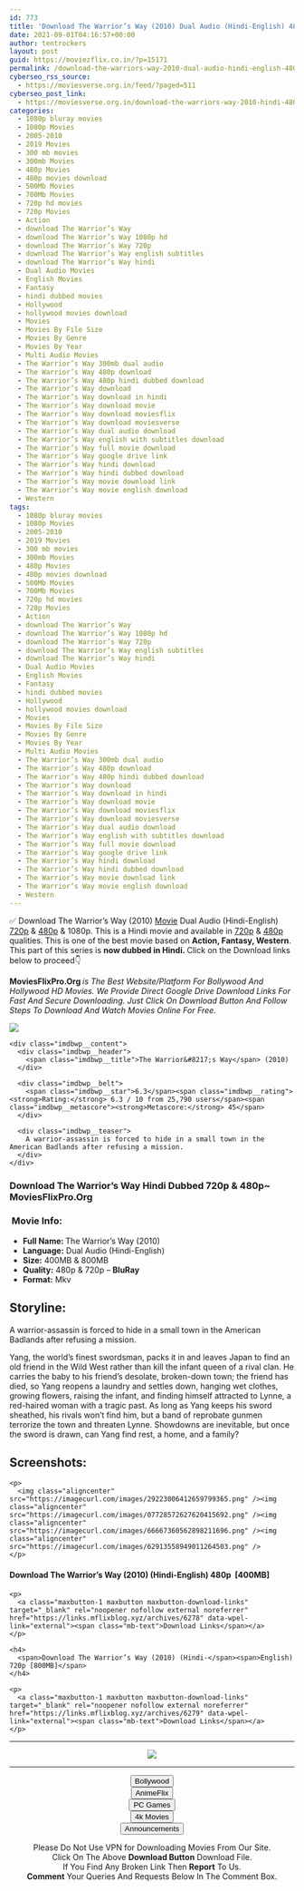 ```yaml
---
id: 773
title: 'Download The Warrior’s Way (2010) Dual Audio (Hindi-English) 480p [400MB] || 720p [800MB]'
date: 2021-09-01T04:16:57+00:00
author: tentrockers
layout: post
guid: https://moviezflix.co.in/?p=15171
permalink: /download-the-warriors-way-2010-dual-audio-hindi-english-480p-400mb-720p-800mb/
cyberseo_rss_source:
  - https://moviesverse.org.in/feed/?paged=511
cyberseo_post_link:
  - https://moviesverse.org.in/download-the-warriors-way-2010-hindi-480p-720p/
categories:
  - 1080p bluray movies
  - 1080p Movies
  - 2005-2010
  - 2019 Movies
  - 300 mb movies
  - 300mb Movies
  - 480p Movies
  - 480p movies download
  - 500Mb Movies
  - 700Mb Movies
  - 720p hd movies
  - 720p Movies
  - Action
  - download The Warrior’s Way
  - download The Warrior’s Way 1080p hd
  - download The Warrior’s Way 720p
  - download The Warrior’s Way english subtitles
  - download The Warrior’s Way hindi
  - Dual Audio Movies
  - English Movies
  - Fantasy
  - hindi dubbed movies
  - Hollywood
  - hollywood movies download
  - Movies
  - Movies By File Size
  - Movies By Genre
  - Movies By Year
  - Multi Audio Movies
  - The Warrior’s Way 300mb dual audio
  - The Warrior’s Way 480p download
  - The Warrior’s Way 480p hindi dubbed download
  - The Warrior’s Way download
  - The Warrior’s Way download in hindi
  - The Warrior’s Way download movie
  - The Warrior’s Way download moviesflix
  - The Warrior’s Way download moviesverse
  - The Warrior’s Way dual audio download
  - The Warrior’s Way english with subtitles download
  - The Warrior’s Way full movie download
  - The Warrior’s Way google drive link
  - The Warrior’s Way hindi download
  - The Warrior’s Way hindi dubbed download
  - The Warrior’s Way movie download link
  - The Warrior’s Way movie english download
  - Western
tags:
  - 1080p bluray movies
  - 1080p Movies
  - 2005-2010
  - 2019 Movies
  - 300 mb movies
  - 300mb Movies
  - 480p Movies
  - 480p movies download
  - 500Mb Movies
  - 700Mb Movies
  - 720p hd movies
  - 720p Movies
  - Action
  - download The Warrior’s Way
  - download The Warrior’s Way 1080p hd
  - download The Warrior’s Way 720p
  - download The Warrior’s Way english subtitles
  - download The Warrior’s Way hindi
  - Dual Audio Movies
  - English Movies
  - Fantasy
  - hindi dubbed movies
  - Hollywood
  - hollywood movies download
  - Movies
  - Movies By File Size
  - Movies By Genre
  - Movies By Year
  - Multi Audio Movies
  - The Warrior’s Way 300mb dual audio
  - The Warrior’s Way 480p download
  - The Warrior’s Way 480p hindi dubbed download
  - The Warrior’s Way download
  - The Warrior’s Way download in hindi
  - The Warrior’s Way download movie
  - The Warrior’s Way download moviesflix
  - The Warrior’s Way download moviesverse
  - The Warrior’s Way dual audio download
  - The Warrior’s Way english with subtitles download
  - The Warrior’s Way full movie download
  - The Warrior’s Way google drive link
  - The Warrior’s Way hindi download
  - The Warrior’s Way hindi dubbed download
  - The Warrior’s Way movie download link
  - The Warrior’s Way movie english download
  - Western
---
```

<div class="thecontent clearfix">
  <p>
    ✅ Download The Warrior’s Way (2010) <a href="https://moviesverse.org.in/category/movies/" data-wpel-link="internal">Movie</a> Dual Audio (Hindi-English) <a href="https://moviesverse.org.in/720p-movies/" data-wpel-link="internal">720p</a>&nbsp;&&nbsp;<a href="https://moviesverse.org.in/480p-movies/" data-wpel-link="internal">480p</a> & 1080p. This is a Hindi movie and available in <a href="https://moviesverse.org.in/720p-movies/" data-wpel-link="internal">720p</a>&nbsp;&&nbsp;<a href="https://moviesverse.org.in/480p-movies/" data-wpel-link="internal">480p</a> qualities. This is one of the best movie based on <strong>Action, Fantasy, Western</strong>. This part of this series is <strong>now dubbed in <span>Hindi.&nbsp;</span></strong><span>Click on the Download links below to proceed👇</span>
  </p>
  
  <p>
    <strong><span>MoviesFlixPro.Org&nbsp;</span></strong><em>is The Best Website/Platform For Bollywood And Hollywood HD Movies. We Provide Direct Google Drive Download Links For Fast And Secure Downloading. Just Click On Download Button And Follow Steps To&nbsp;Download And Watch Movies Online For Free.</em>
  </p>
  
  <div class="imdbwp imdbwp--movie dark">
    <div class="imdbwp__thumb">
      <a class="imdbwp__link" target="_blank" title="The Warrior's Way" href="https://www.imdb.com/title/tt1032751/" rel="nofollow external noopener noreferrer" data-wpel-link="external"><img class="imdbwp__img" src="https://m.media-amazon.com/images/M/MV5BOTU1MWI0NmQtMTIwNi00OGEyLTgyNmItYjEwODBlZDIwYTdhXkEyXkFqcGdeQXVyNzA3Mjg3Mzg@._V1_SX300.jpg" /></a>
    </div>
    
    <div class="imdbwp__content">
      <div class="imdbwp__header">
        <span class="imdbwp__title">The Warrior&#8217;s Way</span> (2010)
      </div>
      
      <div class="imdbwp__belt">
        <span class="imdbwp__star">6.3</span><span class="imdbwp__rating"><strong>Rating:</strong> 6.3 / 10 from 25,790 users</span><span class="imdbwp__metascore"><strong>Metascore:</strong> 45</span>
      </div>
      
      <div class="imdbwp__teaser">
        A warrior-assassin is forced to hide in a small town in the American Badlands after refusing a mission.
      </div>
    </div>
  </div>
  
  <h3>
    <span>Download The Warrior’s Way Hindi Dubbed 720p & 480p~ MoviesFlixPro.Org</span>
  </h3>
  
  <h3>
    <span>&nbsp;Movie Info:&nbsp;</span>
  </h3>
  
  <ul>
    <li>
      <strong>Full Name: </strong>The Warrior’s Way (2010)
    </li>
    <li>
      <strong>Language:</strong> Dual Audio (Hindi-English)
    </li>
    <li>
      <strong>Size:</strong> 400MB & 800MB
    </li>
    <li>
      <strong>Quality:</strong> 480p & 720p – <span><strong>BluRay</strong></span>
    </li>
    <li>
      <strong>Format:</strong>&nbsp;Mkv
    </li>
  </ul>
  
  <h2>
    <span>Storyline:</span>
  </h2>
  
  <p>
    A warrior-assassin is forced to hide in a small town in the American Badlands after refusing a mission.
  </p>
  
  <div>
    Yang, the world’s finest swordsman, packs it in and leaves Japan to find an old friend in the Wild West rather than kill the infant queen of a rival clan. He carries the baby to his friend’s desolate, broken-down town; the friend has died, so Yang reopens a laundry and settles down, hanging wet clothes, growing flowers, raising the infant, and finding himself attracted to Lynne, a red-haired woman with a tragic past. As long as Yang keeps his sword sheathed, his rivals won’t find him, but a band of reprobate gunmen terrorize the town and threaten Lynne. Showdowns are inevitable, but once the sword is drawn, can Yang find rest, a home, and a family?
  </div>
  
  <div class="summary_text">
    <h2>
      <span>Screenshots:</span>
    </h2>
    
    <p>
      <img class="aligncenter" src="https://imagecurl.com/images/29223006412659799365.png" /><img class="aligncenter" src="https://imagecurl.com/images/07728572627620415692.png" /><img class="aligncenter" src="https://imagecurl.com/images/66667360562898211696.png" /><img class="aligncenter" src="https://imagecurl.com/images/62913558949011264503.png" />
    </p>
  </div>
  
  <div class="inline canwrap">
    <h4>
      <span>Download The Warrior’s Way (2010) (Hindi-English) </span><span>480p&nbsp; [400MB]</span>
    </h4>
    
    <p>
      <a class="maxbutton-1 maxbutton maxbutton-download-links" target="_blank" rel="noopener nofollow external noreferrer" href="https://links.mflixblog.xyz/archives/6278" data-wpel-link="external"><span class="mb-text">Download Links</span></a>
    </p>
    
    <h4>
      <span>Download The Warrior’s Way (2010) (Hindi-</span><span>English) 720p [800MB]</span>
    </h4>
    
    <p>
      <a class="maxbutton-1 maxbutton maxbutton-download-links" target="_blank" rel="noopener nofollow external noreferrer" href="https://links.mflixblog.xyz/archives/6279" data-wpel-link="external"><span class="mb-text">Download Links</span></a>
    </p>
  </div>
</div>

<center>
  </p> 
  
  <hr />
  
  <p>
    <a href="http://gdrivepro.xyz/join.php" data-wpel-link="external" target="_blank" rel="nofollow external noopener noreferrer"><img src="https://i.imgur.com/FhMdWdW.png" /></a>
  </p>
  
  <hr />
  
  <p>
    <a href="https://dogemovies.xyz" target="_blank" data-wpel-link="external" rel="nofollow external noopener noreferrer"><button class="button button5">Bollywood</button></a><br /> <a href="https://animeflix.in" target="_blank" data-wpel-link="external" rel="nofollow external noopener noreferrer"><button class="button button5">AnimeFlix</button></a><br /> <a href="https://gamesflix.net/" target="_blank" data-wpel-link="external" rel="nofollow external noopener noreferrer"><button class="button button5">PC Games</button></a><br /> <a href="https://uhdmovies.in" target="_blank" data-wpel-link="external" rel="nofollow external noopener noreferrer"><button class="button button5">4k Movies</button></a><br /> <a href="https://moviesverse.org.in/announcements/" target="_blank" data-wpel-link="internal" rel="noopener"><button class="button button5">Announcements</button></a>
  </p>
  
  <div class="alert alert-danger">
    Please Do Not Use VPN for Downloading Movies From Our Site.
  </div>
  
  <div class="alert alert-success">
    Click On The Above <strong>Download Button</strong> Download File.
  </div>
  
  <div class="alert alert-warning">
    If You Find Any Broken Link Then <strong>Report</strong> To Us.
  </div>
  
  <div class="alert alert-info">
    <strong>Comment</strong> Your Queries And Requests Below In The Comment Box.
  </div>
  
  <p>
    </center>
  </p>